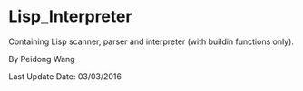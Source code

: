 # Lisp_Interpreter

Containing Lisp scanner, parser and interpreter (with buildin functions only).

By Peidong Wang

Last Update Date: 03/03/2016
